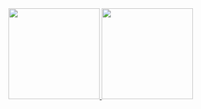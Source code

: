 <div>
  <a href="https://github.com/GabrielSoaresGomes">
  <img height="180em" src="https://github-readme-stats.vercel.app/api?username=GabrielSoaresGomes&show_icons=true&theme=dark&include_all_commits=true&count_private=true"/>
  <img height="180em" src="https://github-readme-stats.vercel.app/api/top-langs/?username=GabrielSoaresGomes&layout=compact&langs_count=16&theme=light"/>
</div>  

